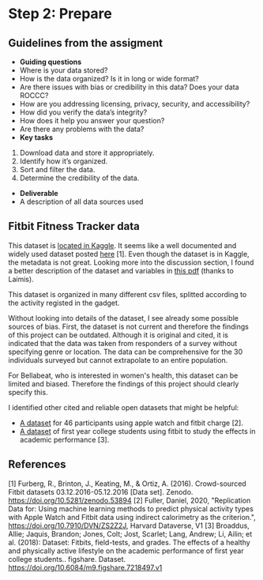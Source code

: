 # Step 2: Prepare
<!--
Ensuring ethical data analysis practices
Addressing issues of bias and credibility
Accessing databases and importing data
Writing simple queries
Organizing and protecting data
Connecting with the data community (optional)

ROCC stands for Reliability, Originality, Comprehensiveness, Current, Cited.
-->

## Guidelines from the assigment

 * __Guiding questions__
  * Where is your data stored?
  * How is the data organized? Is it in long or wide format?
  * Are there issues with bias or credibility in this data? Does your data ROCCC?
  * How are you addressing licensing, privacy, security, and accessibility?
  * How did you verify the data’s integrity?
  * How does it help you answer your question?
  * Are there any problems with the data?
 * __Key tasks__
  1. Download data and store it appropriately.
  2. Identify how it’s organized.
  3. Sort and filter the data.
  4. Determine the credibility of the data.
 * __Deliverable__
  * A description of all data sources used


## Fitbit Fitness Tracker data

This dataset is [located in Kaggle](https://www.kaggle.com/arashnic/fitbit). It seems like a well documented and widely used dataset posted [here](https://zenodo.org/record/53894#.YMoUpnVKiP9) [1]. Even though the dataset is in Kaggle, the metadata is not great. Looking more into the discussion section, I found a better description of the dataset and variables in [this pdf](https://www.fitabase.com/media/1930/fitabasedatadictionary102320.pdf) (thanks to Laimis).

This dataset is organized in many different csv files, splitted according to the activity registed in the gadget.

Without looking into details of the dataset, I see already some possible sources of bias. First, the dataset is not current and therefore the findings of this project can be outdated. Although it is original and cited, it is indicated that the data was taken from responders of a survey without specifying genre or location. The data can be comprehensive for the 30 individuals surveyed but cannot extrapolate to an entire population.

For Bellabeat, who is interested in women's health, this dataset can be limited and biased. Therefore the findings of this project should clearly specify this.

I identified other cited and reliable open datasets that might be helpful:  
  * [A dataset](https://dataverse.harvard.edu/dataset.xhtml?persistentId=doi:10.7910/DVN/ZS2Z2J) for 46 participants using apple watch and fitbit charge [2].
  * [A dataset](https://figshare.com/articles/dataset/Dataset_Fitbits_field-tests_and_grades_The_effects_of_a_healthy_and_physically_active_lifestyle_on_the_academic_performance_of_first_year_college_students_/7218497) of first year college students using fitbit to study the effects in academic performance [3].


## References

[1] Furberg, R., Brinton, J., Keating, M., & Ortiz, A. (2016). Crowd-sourced Fitbit datasets 03.12.2016-05.12.2016 [Data set]. Zenodo. https://doi.org/10.5281/zenodo.53894
[2] Fuller, Daniel, 2020, "Replication Data for: Using machine learning methods to predict physical activity types with Apple Watch and Fitbit data using indirect calorimetry as the criterion.", https://doi.org/10.7910/DVN/ZS2Z2J, Harvard Dataverse, V1
[3] Broaddus, Allie; Jaquis, Brandon; Jones, Colt; Jost, Scarlet; Lang, Andrew; Li, Ailin; et al. (2018): Dataset: Fitbits, field-tests, and grades. The effects of a healthy and physically active lifestyle on the academic performance of first year college students.. figshare. Dataset. https://doi.org/10.6084/m9.figshare.7218497.v1
